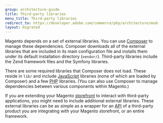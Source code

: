 ```yaml
---
group: architecture-guide
title: Third-party libraries
menu_title: Third-party libraries
redirect_to: https://developer.adobe.com/commerce/php/architecture/modules/libraries/
layout: migrated
---
```


Magento depends on a set of external libraries. You can use [Composer](https://glossary.magento.com/composer) to manage these dependencies. Composer downloads all of the external libraries that are included in its main configuration file and installs them under its default installation directory (`vendor/`). Third-party libraries include the Zend framework files and the Symfony libraries.

There are some required libraries that Composer does not load. These reside in `lib/` and include [JavaScript](https://glossary.magento.com/javascript) libraries (none of which are loaded by Composer) and a few [PHP](https://glossary.magento.com/php) libraries. (You can also use Composer to manage dependencies between various components within Magento.)

If you are extending your Magento [storefront](https://glossary.magento.com/storefront) to interact with third-party applications, you might need to include additional external libraries. These external libraries can be as simple as a wrapper for an [API](https://glossary.magento.com/api) of a third-party product you are integrating with your Magento storefront, or an entire framework.
